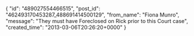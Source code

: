  {
   "id": "489027554466515",
   "post_id": "462493170453287_488691414500129",
   "from_name": "Fiona Munro",
   "message": "They must have Foreclosed on Rick prior to this Court case",
   "created_time": "2013-03-06T20:26:20+0000"
 }
